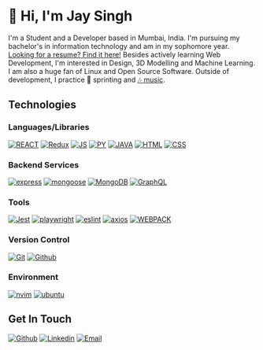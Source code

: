 <!-- [![GitHub Streak](https://streak-stats.demolab.com/?user=mathdebate09&theme=dark)](https://git.io/streak-stats) -->
# 👋 Hi, I'm Jay Singh

I'm a Student and a Developer based in Mumbai, India. I'm pursuing my bachelor's in information technology and am in my sophomore year. [Looking for a resume? Find it here!](https://drive.google.com/file/d/1Z3Z3Q4Z3Z3Q4Z3Q4Z3Q4Z3Q4Z3Q4Z3Q4/view?usp=sharing)
Besides actively learning Web Development, I'm interested in Design, 3D Modelling and Machine Learning. I am also a huge fan of Linux and Open Source Software.
Outside of development, I practice 🏃 sprinting and [🎶 music](https://open.spotify.com/user/ny1ubpoozmdc1td6eszz7gi8b).

<!--
Badge format:
[![Name of Tech](https://img.shields.io/badge/-NAME_OF_TECH-000?style=for-the-badge&logo=name-of-tech)](#)

For spaces, badge text uses underscores, while the logo slug uses hyphens.
-->
## Technologies

### Languages/Libraries

[![REACT](https://img.shields.io/badge/-react-000?style=for-the-badge&logo=react)](#) [![Redux](https://img.shields.io/badge/-Redux-000?style=for-the-badge&logo=Redux)](#) [![JS](https://img.shields.io/badge/-javascript-000?style=for-the-badge&logo=javascript)](#) [![PY](https://img.shields.io/badge/-python-000?style=for-the-badge&logo=python)](#) [![JAVA](https://img.shields.io/badge/Java-000000?style=for-the-badge&logo=openjdk&logoColor=ED8B00)](#) [![HTML](https://img.shields.io/badge/-HTML-000?style=for-the-badge&logo=html5)](#) [![CSS](https://img.shields.io/badge/-CSS-000?style=for-the-badge&logo=css3&logoColor=1572B6)](#)

### Backend Services 

[![express](https://img.shields.io/badge/-express-000?style=for-the-badge&logo=express)](#) [![mongoose](https://img.shields.io/badge/-mongoose-000?style=for-the-badge&logo=postgresql&logoColor=white)](#) [![MongoDB](https://shields.io/badge/-MongoDB-000?style=for-the-badge&logo=mongodb)](#) [![GraphQL](https://shields.io/badge/-GraphQL-000?style=for-the-badge&logo=GraphQL)](#)

### Tools  

[![Jest](https://img.shields.io/badge/-Jest-000?style=for-the-badge&logo=jest)](#) [![playwright](https://img.shields.io/badge/-playwright-000?style=for-the-badge&logo=playwright)](#) [![eslint](https://img.shields.io/badge/-eslint-000?style=for-the-badge&logo=eslint)](#) [![axios](https://img.shields.io/badge/-axios-000?style=for-the-badge&logo=axios)](#) [![WEBPACK](https://img.shields.io/badge/-WEBPACK-000?style=for-the-badge&logo=WEBPACK)](#) 

### Version Control  

[![Git](https://img.shields.io/badge/-Git-000?style=for-the-badge&logo=git)](#) [![Github](https://img.shields.io/badge/-Github-000?style=for-the-badge&logo=github)](#)  

### Environment

[![nvim](https://img.shields.io/badge/-neovim-000?style=for-the-badge&logo=neovim)](#) [![ubuntu](https://img.shields.io/badge/-Ubuntu-000?style=for-the-badge&logo=ubuntu)](#)

## Get In Touch

[![Github](https://img.shields.io/badge/-Jay_Singh-000?style=for-the-badge&logo=github&logoColor=azure&color=181717)](https://github.com/mathdebate09) [![Linkedin](https://img.shields.io/badge/-Jay_Singh-000?style=for-the-badge&logo=linkedin&logoColor=azure&color=0A66C2)](https://www.linkedin.com/in/jay-s-singh/) [![Email](https://img.shields.io/badge/-Jay_Singh-000?style=for-the-badge&logo=gmail&logoColor=azure&color=EA4335)](mailto:work.jayssingh@gmail.com)
